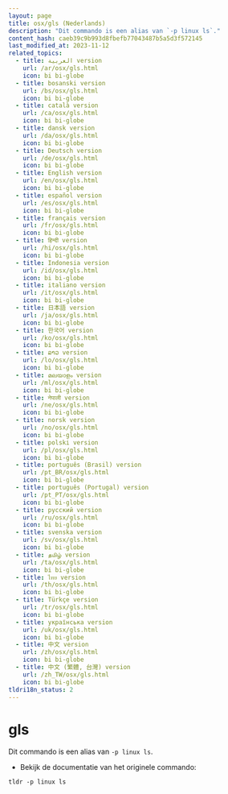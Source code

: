 ```yaml
---
layout: page
title: osx/gls (Nederlands)
description: "Dit commando is een alias van `-p linux ls`."
content_hash: caeb39c9b993d8fbefb77043487b5a5d3f572145
last_modified_at: 2023-11-12
related_topics:
  - title: العربية version
    url: /ar/osx/gls.html
    icon: bi bi-globe
  - title: bosanski version
    url: /bs/osx/gls.html
    icon: bi bi-globe
  - title: català version
    url: /ca/osx/gls.html
    icon: bi bi-globe
  - title: dansk version
    url: /da/osx/gls.html
    icon: bi bi-globe
  - title: Deutsch version
    url: /de/osx/gls.html
    icon: bi bi-globe
  - title: English version
    url: /en/osx/gls.html
    icon: bi bi-globe
  - title: español version
    url: /es/osx/gls.html
    icon: bi bi-globe
  - title: français version
    url: /fr/osx/gls.html
    icon: bi bi-globe
  - title: हिन्दी version
    url: /hi/osx/gls.html
    icon: bi bi-globe
  - title: Indonesia version
    url: /id/osx/gls.html
    icon: bi bi-globe
  - title: italiano version
    url: /it/osx/gls.html
    icon: bi bi-globe
  - title: 日本語 version
    url: /ja/osx/gls.html
    icon: bi bi-globe
  - title: 한국어 version
    url: /ko/osx/gls.html
    icon: bi bi-globe
  - title: ລາວ version
    url: /lo/osx/gls.html
    icon: bi bi-globe
  - title: മലയാളം version
    url: /ml/osx/gls.html
    icon: bi bi-globe
  - title: नेपाली version
    url: /ne/osx/gls.html
    icon: bi bi-globe
  - title: norsk version
    url: /no/osx/gls.html
    icon: bi bi-globe
  - title: polski version
    url: /pl/osx/gls.html
    icon: bi bi-globe
  - title: português (Brasil) version
    url: /pt_BR/osx/gls.html
    icon: bi bi-globe
  - title: português (Portugal) version
    url: /pt_PT/osx/gls.html
    icon: bi bi-globe
  - title: русский version
    url: /ru/osx/gls.html
    icon: bi bi-globe
  - title: svenska version
    url: /sv/osx/gls.html
    icon: bi bi-globe
  - title: தமிழ் version
    url: /ta/osx/gls.html
    icon: bi bi-globe
  - title: ไทย version
    url: /th/osx/gls.html
    icon: bi bi-globe
  - title: Türkçe version
    url: /tr/osx/gls.html
    icon: bi bi-globe
  - title: українська version
    url: /uk/osx/gls.html
    icon: bi bi-globe
  - title: 中文 version
    url: /zh/osx/gls.html
    icon: bi bi-globe
  - title: 中文 (繁體, 台灣) version
    url: /zh_TW/osx/gls.html
    icon: bi bi-globe
tldri18n_status: 2
---
```

# gls

Dit commando is een alias van `-p linux ls`.

- Bekijk de documentatie van het originele commando:

`tldr -p linux ls`
